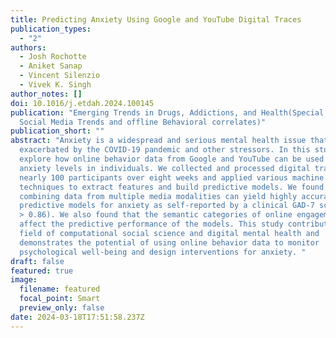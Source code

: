 ```yaml
---
title: Predicting Anxiety Using Google and YouTube Digital Traces
publication_types:
  - "2"
authors:
  - Josh Rochotte
  - Aniket Sanap
  - Vincent Silenzio
  - Vivek K. Singh
author_notes: []
doi: 10.1016/j.etdah.2024.100145
publication: "Emerging Trends in Drugs, Addictions, and Health(Special Issue:
  Social Media Trends and offline Behavioral correlates)"
publication_short: ""
abstract: "Anxiety is a widespread and serious mental health issue that has been
  exacerbated by the COVID-19 pandemic and other stressors. In this study, we
  explore how online behavior data from Google and YouTube can be used to infer
  anxiety levels in individuals. We collected and processed digital traces from
  nearly 100 participants over eight weeks and applied various machine learning
  techniques to extract features and build predictive models. We found that
  combining data from multiple media modalities can yield highly accurate
  predictive models for anxiety as self-reported by a clinical GAD-7 scale (AUC
  > 0.86). We also found that the semantic categories of online engagement can
  affect the predictive performance of the models. This study contributes to the
  field of computational social science and digital mental health and
  demonstrates the potential of using online behavior data to monitor
  psychological well-being and design interventions for anxiety. "
draft: false
featured: true
image:
  filename: featured
  focal_point: Smart
  preview_only: false
date: 2024-03-18T17:51:58.237Z
---
```

